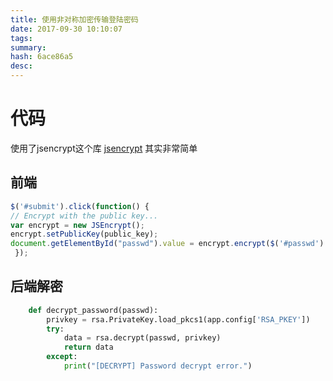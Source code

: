 ```yaml
---
title: 使用非对称加密传输登陆密码
date: 2017-09-30 10:10:07
tags: 
summary: 
hash: 6ace86a5
desc: 
---
```

# 代码
使用了jsencrypt这个库 [jsencrypt][1]
其实非常简单
## 前端

```javascript
$('#submit').click(function() {
// Encrypt with the public key...
var encrypt = new JSEncrypt();
encrypt.setPublicKey(public_key);
document.getElementById("passwd").value = encrypt.encrypt($('#passwd').val());
 });

```
## 后端解密
```python
    def decrypt_password(passwd):
        privkey = rsa.PrivateKey.load_pkcs1(app.config['RSA_PKEY'])
        try:
            data = rsa.decrypt(passwd, privkey)
            return data
        except:
            print("[DECRYPT] Password decrypt error.")
```

[1]: https://github.com/travist/jsencrypt "jsencrypt"